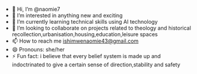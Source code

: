 - 👋 Hi, I’m @naomie7
- 👀 I’m interested in anything new and exciting
- 🌱 I’m currently learning technical skills using AI technology
- 💞️ I’m looking to collaborate on projects related to theology and historical recollection,urbanisation,housing,education,leisure spaces
- 📫 How to reach me ishimwenaomie43@gmail.com
- 😄 Pronouns: she/her
- ⚡ Fun fact: i believe that every belief system is made up and indoctrinated to give a certain sense of direction,stability and safety

<!---
naomie7/naomie7 is a ✨ special ✨ repository because its `README.md` (this file) appears on your GitHub profile.
You can click the Preview link to take a look at your changes.
--->
